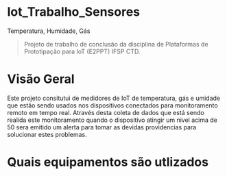 # Iot_Trabalho_Sensores
Temperatura, Humidade, Gás
>Projeto de trabalho de conclusão da disciplina de Plataformas de Prototipação para IoT (E2PPT) IFSP CTD.
# Visão Geral
Este projeto consitutui de medidores de IoT de temperatura, gás e umidade que estão sendo usados nos dispositivos conectados para monitoramento remoto em tempo real. Através desta coleta de dados que está sendo realida este monitoramento quando o dispositivo atingir um nivel acima de 50 sera emitido um alerta para tomar as devidas providencias para solucionar estes problemas.
# Quais equipamentos são utlizados
